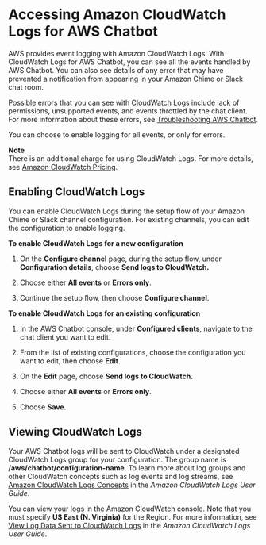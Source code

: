# Accessing Amazon CloudWatch Logs for AWS Chatbot<a name="cloudwatch-logs"></a>

AWS provides event logging with Amazon CloudWatch Logs\. With CloudWatch Logs for AWS Chatbot, you can see all the events handled by AWS Chatbot\. You can also see details of any error that may have prevented a notification from appearing in your Amazon Chime or Slack chat room\.

Possible errors that you can see with CloudWatch Logs include lack of permissions, unsupported events, and events throttled by the chat client\. For more information about these errors, see [Troubleshooting AWS Chatbot](chatbot-troubleshooting.md)\.

You can choose to enable logging for all events, or only for errors\.

**Note**  
There is an additional charge for using CloudWatch Logs\. For more details, see [Amazon CloudWatch Pricing](https://aws.amazon.com/cloudwatch/pricing)\.

## Enabling CloudWatch Logs<a name="enabling-cloudwatch-logs"></a>

You can enable CloudWatch Logs during the setup flow of your Amazon Chime or Slack channel configuration\. For existing channels, you can edit the configuration to enable logging\.

**To enable CloudWatch Logs for a new configuration**

1. On the **Configure channel** page, during the setup flow, under **Configuration details**, choose **Send logs to CloudWatch\.**

1. Choose either **All events** or **Errors only**\.

1. Continue the setup flow, then choose **Configure channel**\.

**To enable CloudWatch Logs for an existing configuration**

1. In the AWS Chatbot console, under **Configured clients**, navigate to the chat client you want to edit\.

1. From the list of existing configurations, choose the configuration you want to edit, then choose **Edit**\.

1. On the **Edit** page, choose **Send logs to CloudWatch\.**

1. Choose either **All events** or **Errors only**\.

1. Choose **Save**\.

## Viewing CloudWatch Logs<a name="viewing-cloudwatch-logs"></a>

Your AWS Chatbot logs will be sent to CloudWatch under a designated CloudWatch Logs group for your configuration\. The group name is **/aws/chatbot/**configuration\-name****\. To learn more about log groups and other CloudWatch concepts such as log events and log streams, see [Amazon CloudWatch Logs Concepts](https://docs.aws.amazon.com/AmazonCloudWatch/latest/logs/CloudWatchLogsConcepts.html) in the *Amazon CloudWatch Logs User Guide*\.

You can view your logs in the Amazon CloudWatch console\. Note that you must specify **US East \(N\. Virginia\)** for the Region\. For more information, see [View Log Data Sent to CloudWatch Logs](https://docs.aws.amazon.com/AmazonCloudWatch/latest/logs/Working-with-log-groups-and-streams.html#ViewingLogData) in the *Amazon CloudWatch Logs User Guide*\.